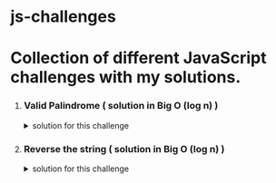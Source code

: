 
# js-challenges
# Collection of different JavaScript challenges with my solutions.


1. ### Valid Palindrome ( solution in Big O (log n) )

    <details>
    <summary>solution for this challenge</summary>
    <br>
    
    ```javascript
    function palindromeCheck( str ){
    
    	let isPalindrome = false;
    	let strLength = str.length;
    
    	for ( let i=0; i < strLength; i++){
    		console.log('i =', i , "  ", 'strLength - 1 - i =', strLength - 1 - i);
    
    		if (str[i] == str[strLength - 1 - i]){
    			isPalindrome = true;
    		}else{
    			isPalindrome = false;
    			break;
    		}
    
    		/*
    		* Once the left pointer and the right pointer reach the middle 
    		* of the current string we can break the loop. The middle of 
    		* the string can be one character if we have add number 
    		* of characters or for even number of chars if position of 
    		* the left pointer minus position of the right pointer === 1 that 
    		* means those pointers are at adjacent elements and we can break 
    		* the loop because at this point we've checked all characters
			*/
    		
    		if(i == strLength - 1 - i || strLength - 1 - i - i == 1){
    			console.log('pointers reached the middle of the string');
    			break;
    		}
    	}
    
    	return isPalindrome;
    }
    
    palindromeCheck( 'abcdcba' ) // true
    
    palindromeCheck( 'abcddcba' ) // true
    
    palindromeCheck( 'abcdfcba' ) // false
    ```
        
    </details>






2. ### Reverse the string ( solution in Big O (log n) )

    <details>
    <summary>solution for this challenge</summary>
    <br>
    
    ```javascript
    function reverse (str){

    let tempStr1 = "";
    let tempStr2 = "";
    let middleOfStr = Math.floor(str.length / 2) - 1;
    let rightPointer = middleOfStr;

    for ( let i = str.length - 1; i > middleOfStr; i--){
        console.log('i =', i , " ", 'rightPointer =', rightPointer);

        tempStr1 += str[i];

        if (-1 !== rightPointer){
            tempStr2 += str[rightPointer];
            rightPointer--;
        }
    }
    return tempStr1 + tempStr2;
    }

    reverse("abcdef");  // 'fedcba'

    reverse("javaScript");  // 'tpircSavaj'

    reverse("Hello, world!");  // '!dlrow ,olleH'
    ```
        
    </details>




